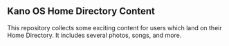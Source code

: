 ## Kano OS Home Directory Content

This repository collects some exciting content for users which land on their Home Directory.
It includes several photos, songs, and more.
